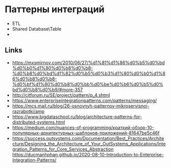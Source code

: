 # Паттерны интеграций

* ETL
* Shared Database\Table
* 

## Links

* https://mxsmirnov.com/2010/06/27/%d1%81%d1%86%d0%b5%d0%bd%d0%b0%d1%80%d0%b8%d0%b8-%d0%b8%d0%bd%d1%82%d0%b5%d0%b3%d1%80%d0%b0%d1%86%d0%b8%d0%b8-%d0%bf%d1%80%d0%b8%d0%bb%d0%be%d0%b6%d0%b5%d0%bd%d0%b8%d0%b9/#more-357
* http://citforum.ru/SE/project/pattern/p_4.shtml
* https://www.enterpriseintegrationpatterns.com/patterns/messaging/
* https://mcs.mail.ru/blog/26-osnovnyh-patternov-mikroservisnoj-razrabotki/amp
* https://www.bigdataschool.ru/blog/architecture-patterns-for-distributed-systems.html
* https://medium.com/nuances-of-programming/краткий-обзор-10-популярных-архитектурных-шаблонов-приложений-81647be5c46f
* https://success.outsystems.com/Documentation/Best_Practices/Architecture/Designing_the_Architecture_of_Your_OutSystems_Applications/Integration_Patterns_for_Core_Services_Abstraction
https://ducmanhphan.github.io/2020-08-10-Introduction-to-Enterprise-Integration-Patterns/
